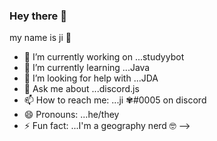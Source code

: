 ### Hey there 👋

my name is ji 🍡

- 🔭 I’m currently working on ...studyybot
- 🌱 I’m currently learning ...Java
- 🤔 I’m looking for help with ...JDA
- 💬 Ask me about ...discord.js
- 📫 How to reach me: ...ji ✾#0005 on discord
- 😄 Pronouns: ...he/they
- ⚡ Fun fact: ...I'm a geography nerd 🤓
-->
